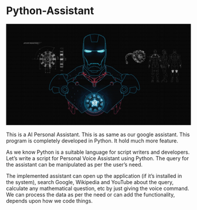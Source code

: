 # Python-Assistant

![alt](https://github.com/anujdube12/AI-assistant/blob/master/IronMan_wall.jpg)

This is a AI Personal Assistant. This is as same as our google assistant. This program is completely developed in Python. It hold much more feature.

As we know Python is a suitable language for script writers and developers. Let’s write a script for Personal Voice Assistant using Python. The query for the assistant can be manipulated as per the user’s need.

The implemented assistant can open up the application (if it’s installed in the system), search Google, Wikipedia and YouTube about the query, calculate any mathematical question, etc by just giving the voice command. We can process the data as per the need or can add the functionality, depends upon how we code things.
